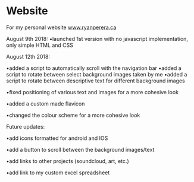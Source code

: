 # Website
For my personal website www.ryanperera.ca

August 9th 2018:
•launched 1st version with no javascript implementation, only simple HTML and CSS


August 12th 2018:

•added a script to automatically scroll with the navigation bar
•added a script to rotate between select background images taken by me
•added a script to rotate between descriptive text for different background images

•fixed positioning of various text and images for a more cohesive look

•added a custom made flavicon

•changed the colour scheme for a more cohesive look


Future updates:

•add icons formatted for android and IOS

•add a button to scroll between the background images/text

•add links to other projects (soundcloud, art, etc.)

•add link to my custom excel spreadsheet


